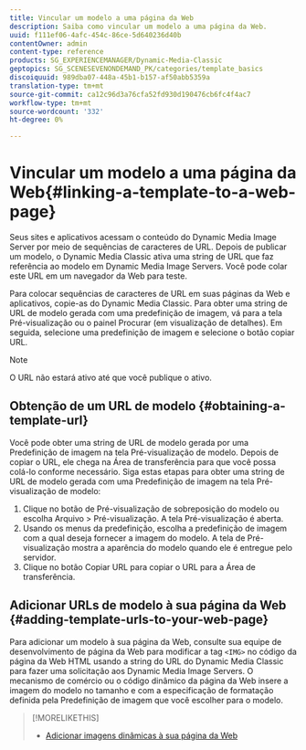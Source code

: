 ```yaml
---
title: Vincular um modelo a uma página da Web
description: Saiba como vincular um modelo a uma página da Web.
uuid: f111ef06-4afc-454c-86ce-5d640236d40b
contentOwner: admin
content-type: reference
products: SG_EXPERIENCEMANAGER/Dynamic-Media-Classic
geptopics: SG_SCENESEVENONDEMAND_PK/categories/template_basics
discoiquuid: 989dba07-448a-45b1-b157-af50abb5359a
translation-type: tm+mt
source-git-commit: ca12c96d3a76cfa52fd930d190476cb6fc4f4ac7
workflow-type: tm+mt
source-wordcount: '332'
ht-degree: 0%

---
```



# Vincular um modelo a uma página da Web{#linking-a-template-to-a-web-page}

Seus sites e aplicativos acessam o conteúdo do Dynamic Media Image Server por meio de sequências de caracteres de URL. Depois de publicar um modelo, o Dynamic Media Classic ativa uma string de URL que faz referência ao modelo em Dynamic Media Image Servers. Você pode colar este URL em um navegador da Web para teste.

Para colocar sequências de caracteres de URL em suas páginas da Web e aplicativos, copie-as do Dynamic Media Classic. Para obter uma string de URL de modelo gerada com uma predefinição de imagem, vá para a tela Pré-visualização ou o painel Procurar (em visualização de detalhes). Em seguida, selecione uma predefinição de imagem e selecione o botão copiar URL.

>[!NOTE]
>
>O URL não estará ativo até que você publique o ativo.

## Obtenção de um URL de modelo {#obtaining-a-template-url}

Você pode obter uma string de URL de modelo gerada por uma Predefinição de imagem na tela Pré-visualização de modelo. Depois de copiar o URL, ele chega na Área de transferência para que você possa colá-lo conforme necessário. Siga estas etapas para obter uma string de URL de modelo gerada com uma Predefinição de imagem na tela Pré-visualização de modelo:

1. Clique no botão de Pré-visualização de sobreposição do modelo ou escolha Arquivo > Pré-visualização. A tela Pré-visualização é aberta.
1. Usando os menus da predefinição, escolha a predefinição de imagem com a qual deseja fornecer a imagem do modelo. A tela de Pré-visualização mostra a aparência do modelo quando ele é entregue pelo servidor.
1. Clique no botão Copiar URL para copiar o URL para a Área de transferência.

## Adicionar URLs de modelo à sua página da Web {#adding-template-urls-to-your-web-page}

Para adicionar um modelo à sua página da Web, consulte sua equipe de desenvolvimento de página da Web para modificar a tag `<IMG>` no código da página da Web HTML usando a string do URL do Dynamic Media Classic para fazer uma solicitação aos Dynamic Media Image Servers. O mecanismo de comércio ou o código dinâmico da página da Web insere a imagem do modelo no tamanho e com a especificação de formatação definida pela Predefinição de imagem que você escolher para o modelo.

>[!MORELIKETHIS]
>
>* [Adicionar imagens dinâmicas à sua página da Web](linking-urls-web-application.md#adding_dynamic_images_to_your_web_page)


